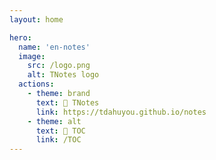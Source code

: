 ```yaml
---
layout: home

hero:
  name: 'en-notes'
  image:
    src: /logo.png
    alt: TNotes logo
  actions:
    - theme: brand
      text: 📒 TNotes
      link: https://tdahuyou.github.io/notes
    - theme: alt
      text: 👀 TOC
      link: /TOC
---
```

